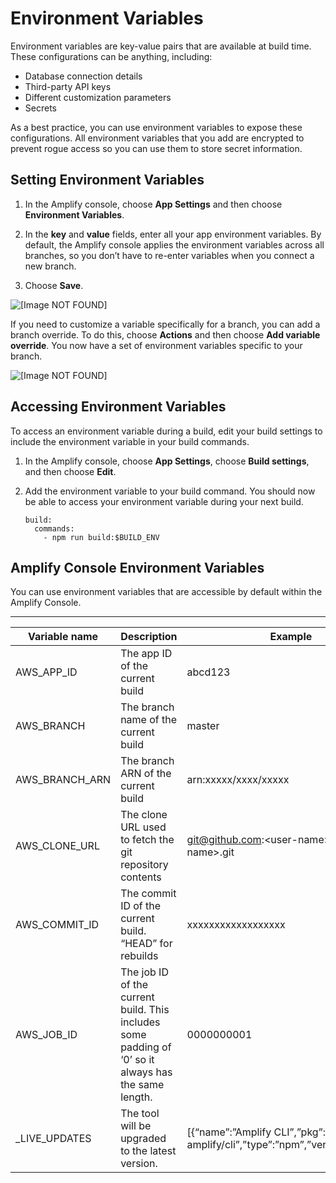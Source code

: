 # Environment Variables<a name="environment-variables"></a>

Environment variables are key\-value pairs that are available at build time\. These configurations can be anything, including:
+ Database connection details
+ Third\-party API keys
+ Different customization parameters
+ Secrets

As a best practice, you can use environment variables to expose these configurations\. All environment variables that you add are encrypted to prevent rogue access so you can use them to store secret information\.

## Setting Environment Variables<a name="setting-env-vars"></a>

1. In the Amplify console, choose **App Settings** and then choose **Environment Variables**\.

1. In the **key** and **value** fields, enter all your app environment variables\. By default, the Amplify console applies the environment variables across all branches, so you don’t have to re\-enter variables when you connect a new branch\.

1. Choose **Save**\.

![\[Image NOT FOUND\]](http://docs.aws.amazon.com/amplify/latest/userguide/images/envvars.png)

If you need to customize a variable specifically for a branch, you can add a branch override\. To do this, choose **Actions** and then choose **Add variable override**\. You now have a set of environment variables specific to your branch\.

![\[Image NOT FOUND\]](http://docs.aws.amazon.com/amplify/latest/userguide/images/reuse-backend.gif)

## Accessing Environment Variables<a name="access-env-vars"></a>

To access an environment variable during a build, edit your build settings to include the environment variable in your build commands\.

1. In the Amplify console, choose **App Settings**, choose **Build settings**, and then choose **Edit**\.

1. Add the environment variable to your build command\. You should now be able to access your environment variable during your next build\.

   ```
   build:
     commands:
       - npm run build:$BUILD_ENV
   ```

## Amplify Console Environment Variables<a name="amplify-console-environment-variables"></a>

You can use environment variables that are accessible by default within the Amplify Console\.


****  

| Variable name | Description | Example | 
| --- | --- | --- | 
|  AWS\_APP\_ID  |  The app ID of the current build  |  abcd123  | 
|  AWS\_BRANCH  |  The branch name of the current build  |  master  | 
|  AWS\_BRANCH\_ARN  |  The branch ARN of the current build  |  arn:xxxxx/xxxx/xxxxx  | 
|  AWS\_CLONE\_URL  |  The clone URL used to fetch the git repository contents  |   [git@github\.com](mailto:git@github.com):<user\-name>/<repo\-name>\.git  | 
|  AWS\_COMMIT\_ID  |  The commit ID of the current build\. “HEAD” for rebuilds  |  xxxxxxxxxxxxxxxxxx  | 
|  AWS\_JOB\_ID  |  The job ID of the current build\. This includes some padding of ‘0’ so it always has the same length\.  |  0000000001  | 
|  \_LIVE\_UPDATES  |  The tool will be upgraded to the latest version\.  |  \[\{“name”:”Amplify CLI”,”pkg”:”@aws\-amplify/cli”,”type”:”npm”,”version”:”latest”\}\]  | 